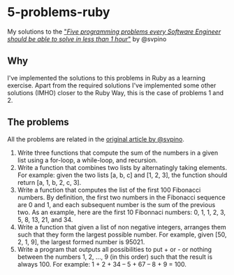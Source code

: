 # 5-problems-ruby
My solutions to the ["_Five programming problems every Software Engineer should
be able to solve in less than 1 hour_"](https://blog.svpino.com/2015/05/07/five-programming-problems-every-software-engineer-should-be-able-to-solve-in-less-than-1-hour) by @svpino

## Why
I've implemented the solutions to this problems in Ruby as a learning exercise.
Apart from the required solutions I've implemented some other solutions (IMHO)
closer to the Ruby Way, this is the case of problems 1 and 2.

## The problems
All the problems are related in the [original article by @svpino](https://blog.svpino.com/2015/05/07/five-programming-problems-every-software-engineer-should-be-able-to-solve-in-less-than-1-hour).

1.  Write three functions that compute the sum of the numbers in a given list
    using a for-loop, a while-loop, and recursion.
2.  Write a function that combines two lists by alternatingly taking elements.
    For example: given the two lists [a, b, c] and [1, 2, 3], the function
    should return [a, 1, b, 2, c, 3].
3.  Write a function that computes the list of the first 100 Fibonacci numbers.
    By definition, the first two numbers in the Fibonacci sequence are 0 and 1,
    and each subsequent number is the sum of the previous two. As an example,
    here are the first 10 Fibonnaci numbers: 0, 1, 1, 2, 3, 5, 8, 13, 21, and 34.
4.  Write a function that given a list of non negative integers, arranges them
    such that they form the largest possible number. For example,
    given [50, 2, 1, 9], the largest formed number is 95021.
5.  Write a program that outputs all possibilities to put + or - or nothing
    between the numbers 1, 2, ..., 9 (in this order) such that the result is
    always 100. For example: 1 + 2 + 34 – 5 + 67 – 8 + 9 = 100.

